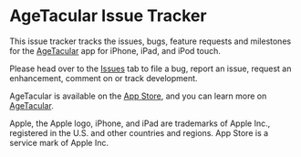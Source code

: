 # AgeTacular Issue Tracker

This issue tracker tracks the issues, bugs, feature requests and milestones for the [AgeTacular](http://cmh-apps.com/AgeTacular) app for iPhone, iPad, and iPod touch.

Please head over to the [Issues](https://github.com/cmhgit/AgeTacular/issues) tab to file a bug, report an issue, request an enhancement, comment on or track development.

AgeTacular is available on the [App Store](https://appsto.re/us/7FKOkb.i), and you can learn more on [AgeTacular](http://cmh-apps.com/AgeTacular).

Apple, the Apple logo, iPhone, and iPad are trademarks of Apple Inc., registered in the U.S. and other countries and regions. App Store is a service mark of Apple Inc.
